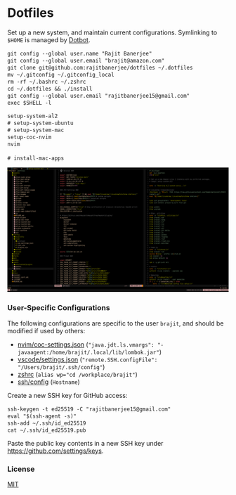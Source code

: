 # Dotfiles

Set up a new system, and maintain current configurations. Symlinking to `$HOME` is managed by [Dotbot][dotbot].

```shell
git config --global user.name "Rajit Banerjee"
git config --global user.email "brajit@amazon.com"
git clone git@github.com:rajitbanerjee/dotfiles ~/.dotfiles
mv ~/.gitconfig ~/.gitconfig_local
rm -rf ~/.bashrc ~/.zshrc
cd ~/.dotfiles && ./install
git config --global user.email "rajitbanerjee15@gmail.com"
exec $SHELL -l
```

```shell
setup-system-al2
# setup-system-ubuntu
# setup-system-mac
setup-coc-nvim
nvim

# install-mac-apps
```

![nvim](./assets/images/nvim.png)

### User-Specific Configurations

The following configurations are specific to the user `brajit`, and should be modified if used by others:

- [nvim/coc-settings.json](./config/nvim/coc-settings.json) (`"java.jdt.ls.vmargs": "-javaagent:/home/brajit/.local/lib/lombok.jar"`)
- [vscode/settings.json](./config/vscode/settings.json) (`"remote.SSH.configFile": "/Users/brajit/.ssh/config"`)
- [zshrc](./shell/zshrc) (`alias wp="cd /workplace/brajit"`)
- [ssh/config](./ssh/config) (`Hostname`)

Create a new SSH key for GitHub access:

```shell
ssh-keygen -t ed25519 -C "rajitbanerjee15@gmail.com"
eval "$(ssh-agent -s)"
ssh-add ~/.ssh/id_ed25519
cat ~/.ssh/id_ed25519.pub
```

Paste the public key contents in a new SSH key under https://github.com/settings/keys.

### License

[MIT][license]

[dotbot]: https://github.com/anishathalye/dotbot
[license]: LICENSE
